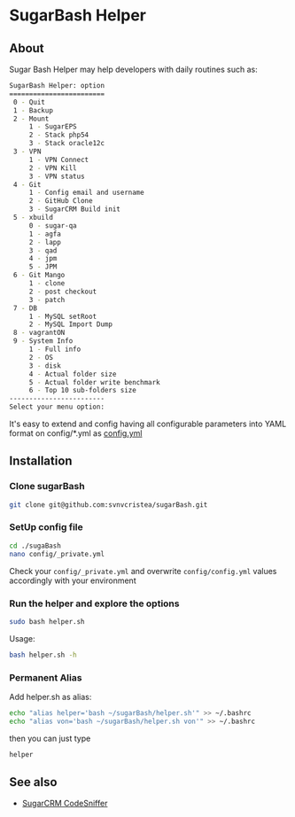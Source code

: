 SugarBash Helper
================

## About

Sugar Bash Helper may help developers with daily routines such as:

```bash
SugarBash Helper: option
========================
 0 - Quit
 1 - Backup
 2 - Mount
     1 - SugarEPS
     2 - Stack php54
     3 - Stack oracle12c
 3 - VPN
     1 - VPN Connect
     2 - VPN Kill
     3 - VPN status
 4 - Git
     1 - Config email and username
     2 - GitHub Clone
     3 - SugarCRM Build init
 5 - xbuild
     0 - sugar-qa
     1 - agfa
     2 - lapp
     3 - qad
     4 - jpm
     5 - JPM
 6 - Git Mango
     1 - clone
     2 - post checkout
     3 - patch
 7 - DB
     1 - MySQL setRoot
     2 - MySQL Import Dump
 8 - vagrantON
 9 - System Info
     1 - Full info
     2 - OS
     3 - disk
     4 - Actual folder size
     5 - Actual folder write benchmark
     6 - Top 10 sub-folders size
------------------------
Select your menu option:
```

It's easy to extend and config having all configurable parameters into YAML format on config/*.yml as [config.yml](https://github.com/svnvcristea/sugarBash/blob/master/config.def.yml)

## Installation

### Clone sugarBash

```bash
git clone git@github.com:svnvcristea/sugarBash.git
```

### SetUp config file

```bash
cd ./sugaBash
nano config/_private.yml
```

Check your ```config/_private.yml``` and overwrite ```config/config.yml``` values accordingly with your environment

### Run the helper and explore the options

```bash
sudo bash helper.sh
```

Usage:

```bash
bash helper.sh -h
```

### Permanent Alias

Add helper.sh as alias:
```bash
echo "alias helper='bash ~/sugarBash/helper.sh'" >> ~/.bashrc
echo "alias von='bash ~/sugarBash/helper.sh von'" >> ~/.bashrc
```
then you can just type 
```bash
helper
```

## See also

* [SugarCRM CodeSniffer](https://github.com/svnvcristea/SugarCRMCodeSniffer)